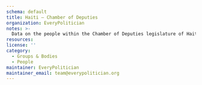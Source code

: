 ```yaml
---
schema: default
title: Haiti — Chamber of Deputies
organization: EveryPolitician
notes: >-
  Data on the people within the Chamber of Deputies legislature of Haiti.
resources:
license: ''
category:
  - Groups & Bodies
  - People
maintainer: EveryPolitician
maintainer_email: team@everypolitician.org
---
```

